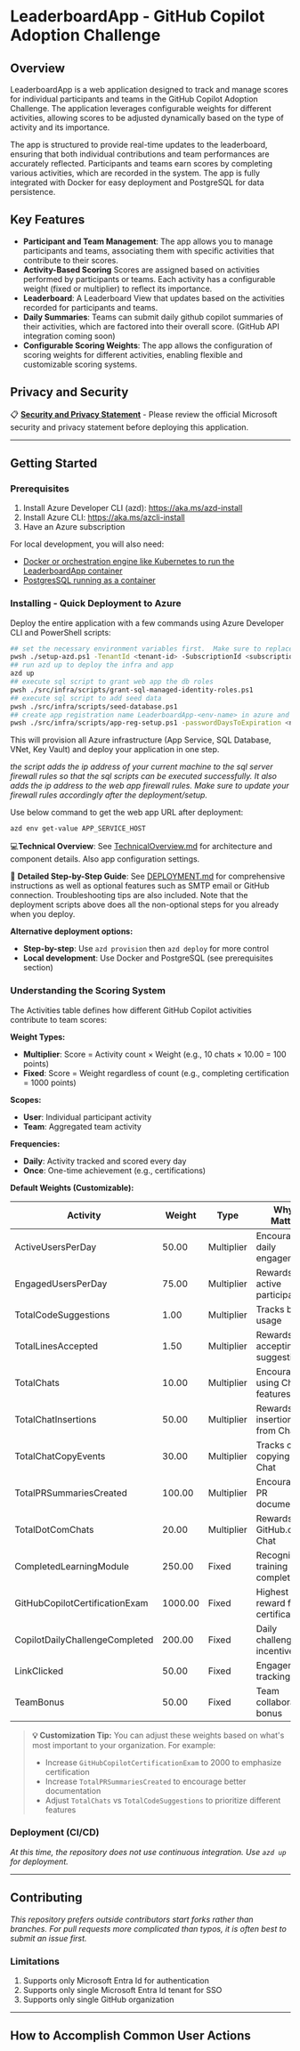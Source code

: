 <!--=========================README TEMPLATE INSTRUCTIONS=============================

- ADDITIONAL EXTERNAL TEMPLATE INSTRUCTIONS:
  -  https://aka.ms/StartRight/README-Template/Instructions

==================================================================================-->


<!---------------------[  Description  ]------------------<recommended> section below------------------>

# LeaderboardApp - GitHub Copilot Adoption Challenge
## Overview
LeaderboardApp is a web application designed to track and manage scores for individual participants and teams in the GitHub Copilot Adoption Challenge. The application leverages configurable weights for different activities, allowing scores to be adjusted dynamically based on the type of activity and its importance.

The app is structured to provide real-time updates to the leaderboard, ensuring that both individual contributions and team performances are accurately reflected. Participants and teams earn scores by completing various activities, which are recorded in the system. The app is fully integrated with Docker for easy deployment and PostgreSQL for data persistence.

## Key Features
* **Participant and Team Management**: The app allows you to manage participants and teams, associating them with specific activities that contribute to their scores.
* **Activity-Based Scoring** Scores are assigned based on activities performed by participants or teams. Each activity has a configurable weight (fixed or multiplier) to reflect its importance.
* **Leaderboard**: A Leaderboard View that updates based on the activities recorded for participants and teams.
* **Daily Summaries**: Teams can submit daily github copilot summaries of their activities, which are factored into their overall score. (GitHub API integration coming soon)
* **Configurable Scoring Weights**: The app allows the configuration of scoring weights for different activities, enabling flexible and customizable scoring systems.

## Privacy and Security

📋 **[Security and Privacy Statement](./PRIVACY-STATEMENT.md)** - Please review the official Microsoft security and privacy statement before deploying this application.

-----------------------------------------------------------------


<!-----------------------[  Getting Started  ]--------------<recommended> section below------------------>
## Getting Started

<!-- 
INSTRUCTIONS:
  - Write instructions such that any new user can get the project up & running on their machine.
  - This section has subsections described further down of "Prerequisites", "Installing", and "Deployment". 

How to Evaluate & Examples:
  - https://aka.ms/StartRight/README-Template/Instructions#getting-started
-->


<!-----------------------[ Prerequisites  ]-----------------<optional> section below--------------------->
### Prerequisites

<!--------------------------------------------------------
INSTRUCTIONS:
- Describe what things a new user needs to install in order to install and use the repository. 

How to Evaluate & Examples:
  - https://aka.ms/StartRight/README-Template/Instructions#prerequisites
---------------------------------------------------------->

<!---- [TODO]  CONTENT GOES BELOW ------->
1. Install Azure Developer CLI (azd): https://aka.ms/azd-install
1. Install Azure CLI: https://aka.ms/azcli-install  
1. Have an Azure subscription

For local development, you will also need:
* [Docker or orchestration engine like Kubernetes to run the LeaderboardApp container](https://www.docker.com/)
* [PostgresSQL running as a container](https://hub.docker.com/_/postgres)
<!------====-- CONTENT GOES ABOVE ------->


<!-----------------------[  Installing  ]-------------------<optional> section below------------------>
### Installing - Quick Deployment to Azure

<!--
INSTRUCTIONS:
- A step by step series of examples that tell you how to get a development environment and your code running. 
- Best practice is to include examples that can be copy and pasted directly from the README into a terminal.

How to Evaluate & Examples:
  - https://aka.ms/StartRight/README-Template/Instructions#installing

<!---- [TODO]  CONTENT GOES BELOW ------->
Deploy the entire application with a few commands using Azure Developer CLI and PowerShell scripts:

```bash
## set the necessary environment variables first.  Make sure to replace the placeholders with your actual values.
pwsh ./setup-azd.ps1 -TenantId <tenant-id> -SubscriptionId <subscription-id> -Location <azure-region> -EnvironmentName <env-name>
## run azd up to deploy the infra and app
azd up
## execute sql script to grant web app the db roles
pwsh ./src/infra/scripts/grant-sql-managed-identity-roles.ps1 
## execute sql script to add seed data
pwsh ./src/infra/scripts/seed-database.ps1
## create app registration name LeaderboardApp-<env-name> in azure and update web app settings
pwsh ./src/infra/scripts/app-reg-setup.ps1 -passwordDaysToExpiration <number of days before password expires>

```

This will provision all Azure infrastructure (App Service, SQL Database, VNet, Key Vault) and deploy your application in one step.

_the script adds the ip address of your current machine to the sql server firewall rules so that the sql scripts can be executed successfully.  It also adds the ip address to the web app firewall rules.  Make sure to update your firewall rules accordingly after the deployment/setup._

Use below command to get the web app URL after deployment:
```bash
azd env get-value APP_SERVICE_HOST
```

💻**Technical Overview**: See [TechnicalOverview.md](./TechnicalOverview.md) for architecture and component details.  Also app configuration settings.

📖 **Detailed Step-by-Step Guide**: See [DEPLOYMENT.md](./DEPLOYMENT.md) for comprehensive instructions as well as optional features such as SMTP email or GitHub connection.  Troubleshooting tips are also included.  Note that the deployment scripts above does all the non-optional steps for you already when you deploy.



**Alternative deployment options:**
- **Step-by-step**: Use `azd provision` then `azd deploy` for more control
- **Local development**: Use Docker and PostgreSQL (see prerequisites section)
<!------====-- CONTENT GOES ABOVE ------->

### Understanding the Scoring System

The Activities table defines how different GitHub Copilot activities contribute to team scores:

**Weight Types:**
- **Multiplier**: Score = Activity count × Weight (e.g., 10 chats × 10.00 = 100 points)
- **Fixed**: Score = Weight regardless of count (e.g., completing certification = 1000 points)

**Scopes:**
- **User**: Individual participant activity
- **Team**: Aggregated team activity

**Frequencies:**
- **Daily**: Activity tracked and scored every day
- **Once**: One-time achievement (e.g., certifications)

**Default Weights (Customizable):**

| Activity | Weight | Type | Why It Matters |
|----------|--------|------|----------------|
| ActiveUsersPerDay | 50.00 | Multiplier | Encourages daily engagement |
| EngagedUsersPerDay | 75.00 | Multiplier | Rewards active participation |
| TotalCodeSuggestions | 1.00 | Multiplier | Tracks basic usage |
| TotalLinesAccepted | 1.50 | Multiplier | Rewards accepting suggestions |
| TotalChats | 10.00 | Multiplier | Encourages using Chat features |
| TotalChatInsertions | 50.00 | Multiplier | Rewards code insertions from Chat |
| TotalChatCopyEvents | 30.00 | Multiplier | Tracks code copying from Chat |
| TotalPRSummariesCreated | 100.00 | Multiplier | Encourages PR documentation |
| TotalDotComChats | 20.00 | Multiplier | Rewards using GitHub.com Chat |
| CompletedLearningModule | 250.00 | Fixed | Recognizes training completion |
| GitHubCopilotCertificationExam | 1000.00 | Fixed | Highest reward for certification |
| CopilotDailyChallengeCompleted | 200.00 | Fixed | Daily challenge incentive |
| LinkClicked | 50.00 | Fixed | Engagement tracking |
| TeamBonus | 50.00 | Fixed | Team collaboration bonus |

> **💡 Customization Tip:** You can adjust these weights based on what's most important to your organization. For example:
> - Increase `GitHubCopilotCertificationExam` to 2000 to emphasize certification
> - Increase `TotalPRSummariesCreated` to encourage better documentation
> - Adjust `TotalChats` vs `TotalCodeSuggestions` to prioritize different features

<!-----------------------[  Deployment (CI/CD)  ]-----------<optional> section below--------------------->
### Deployment (CI/CD)

<!-- 
INSTRUCTIONS:
- Describe how to deploy if applicable. Deployment includes website deployment, packages, or artifacts.
- Avoid potential new contributor frustrations by making it easy to know about all compliance and continuous integration 
    that will be run before pull request approval.
- NOTE: Setting up an Azure DevOps pipeline gets you all 1ES compliance and build tooling such as component governance. 
  - More info: https://aka.ms/StartRight/README-Template/integrate-ado

How to Evaluate & Examples:
  - https://aka.ms/StartRight/README-Template/Instructions#deployment-and-continuous-integration
-->

<!---- [TODO]  CONTENT GOES BELOW ------->
_At this time, the repository does not use continuous integration. Use `azd up` for deployment._
<!------====-- CONTENT GOES ABOVE ------->


<!-----------------------[  Versioning and Changelog  ]-----<optional> section below--------------------->

<!-- ### Versioning and Changelog -->

<!-- 
INSTRUCTIONS:
- If there is any information on a changelog, history, versioning style, roadmap or any related content tied to the 
  history and/or future of your project, this is a section for it.

How to Evaluate & Examples:
  - https://aka.ms/StartRight/README-Template/Instructions#versioning-and-changelog
-->

<!---- [TODO]  CONTENT GOES BELOW ------->
<!-- We use [SemVer](https://aka.ms/StartRight/README-Template/semver) for versioning. -->
<!------====-- CONTENT GOES ABOVE ------->


-----------------------------------------------


<!-----------------------[  Contributing  ]-----------------<recommended> section below------------------>
## Contributing

<!--
INSTRUCTIONS: 
- Establish expectations and processes for existing & new developers to contribute to the repository.
  - Describe whether first step should be email, teams message, issue, or direct to pull request.
  - Express whether fork or branch preferred.
- CONTRIBUTING content Location:
  - You can tell users how to contribute in the README directly or link to a separate CONTRIBUTING.md file.
  - The README sections "Contacts" and "Reuse Expectations" can be seen as subsections to CONTRIBUTING.
  
How to Evaluate & Examples:
  - https://aka.ms/StartRight/README-Template/Instructions#contributing
-->

<!---- [TODO]  CONTENT GOES BELOW ------->
_This repository prefers outside contributors start forks rather than branches. For pull requests more complicated 
than typos, it is often best to submit an issue first._

<!------====-- CONTENT GOES ABOVE ------->


<!-----------------------[  Limitations  ]----------------------<optional> section below----------------->


### Limitations 


<!-- 
INSTRUCTIONS:
- Use this section to make readers aware of any complications or limitations that they need to be made aware of.
  - State:
    - Export restrictions
    - If telemetry is collected
    - Dependencies with non-typical license requirements or limitations that need to not be missed. 
    - trademark limitations
 
How to Evaluate & Examples:
  - https://aka.ms/StartRight/README-Template/Instructions#limitations
-->

<!---- [TODO]  CONTENT GOES BELOW ------->
1. Supports only Microsoft Entra Id for authentication
1. Supports only single Microsoft Entra Id tenant for SSO
1. Supports only single GitHub organization
 

<!------====-- CONTENT GOES ABOVE ------->

--------------------------------------------


<!-----------------------[  Links to Platform Policies  ]-------<recommended> section below-------------->
## How to Accomplish Common User Actions
<!-- 
INSTRUCTIONS: 
- This section links to information useful to any user of this repository new to internal GitHub policies & workflows.
-->

 <!-- If you have trouble doing something related to this repository, please keep in mind that the following actions require 
 using [GitHub inside Microsoft (GiM) tooling](https://aka.ms/gim/docs) and not the normal GitHub visible user interface!
- [Switching between EMU GitHub and normal GitHub without logging out and back in constantly](https://aka.ms/StartRight/README-Template/maintainingMultipleAccount)
- [Creating a repository](https://aka.ms/StartRight)
- [Changing repository visibility](https://aka.ms/StartRight/README-Template/policies/jit) 
- [Gaining repository permissions, access, and roles](https://aka.ms/StartRight/README-TEmplates/gim/policies/access)
- [Enabling easy access to your low sensitivity and widely applicable repository by setting it to Internal Visibility and having any FTE who wants to see it join the 1ES Enterprise Visibility MyAccess Group](https://aka.ms/StartRight/README-Template/gim/innersource-access)
- [Migrating repositories](https://aka.ms/StartRight/README-Template/troubleshoot/migration)
- [Setting branch protection](https://aka.ms/StartRight/README-Template/gim/policies/branch-protection)
- [Setting up GitHubActions](https://aka.ms/StartRight/README-Template/policies/actions)
- [and other actions](https://aka.ms/StartRight/README-Template/gim/policies)

This README started as a template provided as part of the 
[StartRight](https://aka.ms/gim/docs/startright) tool that is used to create new repositories safely. Feedback on the
[README template](https://aka.ms/StartRight/README-Template) used in this repository is requested as an issue.  -->

<!-- version: 2023-04-07 [Do not delete this line, it is used for analytics that drive template improvements] -->
